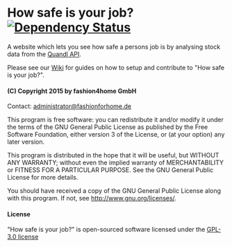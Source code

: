 # How safe is your job? [![Dependency Status](https://www.versioneye.com/user/projects/56616bdc19aac4000e00000d/badge.svg?style=flat)](https://www.versioneye.com/user/projects/56616bdc19aac4000e00000d)

A website which lets you see how safe a persons job is by analysing stock data from the [Quandl API](https://www.quandl.com).

Please see our [Wiki](https://github.com/fashionforhome/how-safe-is-your-job/wiki) for guides on how to setup and contribute to "How safe is your job?".

#### (C) Copyright 2015 by fashion4home GmbH

Contact: administrator@fashionforhome.de

This program is free software: you can redistribute it and/or modify
it under the terms of the GNU General Public License as published by
the Free Software Foundation, either version 3 of the License, or
(at your option) any later version.

This program is distributed in the hope that it will be useful,
but WITHOUT ANY WARRANTY; without even the implied warranty of
MERCHANTABILITY or FITNESS FOR A PARTICULAR PURPOSE.  See the
GNU General Public License for more details.

You should have received a copy of the GNU General Public License
along with this program.  If not, see <http://www.gnu.org/licenses/>.

#### License

"How safe is your job?" is open-sourced software licensed under the [GPL-3.0 license](http://opensource.org/licenses/GPL-3.0)
